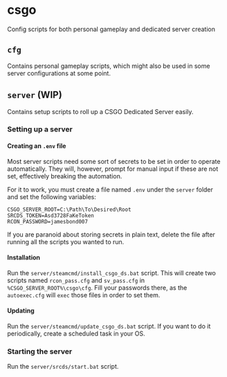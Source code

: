 # csgo
Config scripts for both personal gameplay and dedicated server creation

## `cfg`
Contains personal gameplay scripts, which might also be used in some server configurations at some point.

## `server` (WIP)
Contains setup scripts to roll up a CSGO Dedicated Server easily.

### Setting up a server
#### Creating an `.env` file
Most server scripts need some sort of secrets to be set in order to operate automatically.
They will, however, prompt for manual input if these are not set, effectively breaking the automation.

For it to work, you must create a file named `.env` under the `server` folder and 
set the following variables:

```
CSGO_SERVER_ROOT=C:\Path\To\Desired\Root
SRCDS_TOKEN=Asd3728FaKeToken
RCON_PASSWORD=jamesbond007
```

If you are paranoid about storing secrets in plain text, delete the file after running all the 
scripts you wanted to run.

#### Installation
Run the `server/steamcmd/install_csgo_ds.bat` script.
This will create two scripts named `rcon_pass.cfg` and `sv_pass.cfg` in `%CSGO_SERVER_ROOT%\csgo\cfg`.
Fill your passwords there, as the `autoexec.cfg` will `exec` those files in order to set them.

#### Updating
Run the `server/steamcmd/update_csgo_ds.bat` script.
If you want to do it periodically, create a scheduled task in your OS.

### Starting the server
Run the `server/srcds/start.bat` script.
